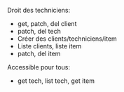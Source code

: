 Droit des techniciens:

- get, patch, del client
- patch, del tech
- Créer des clients/techniciens/item
- Liste clients, liste item
- patch, del item

Accessible pour tous:

- get tech, list tech, get item
